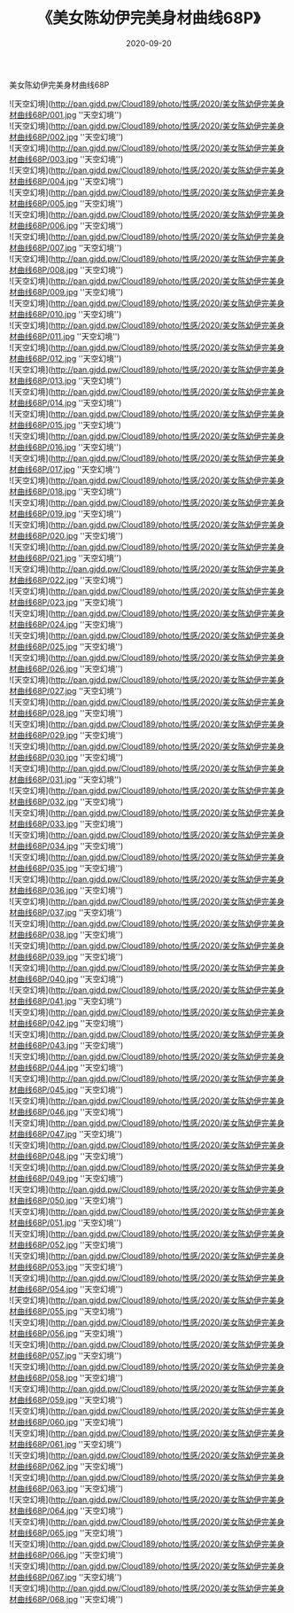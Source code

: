 ﻿---
layout: post
title:  《美女陈幼伊完美身材曲线68P》
date:   2020-09-20
img: http://pan.gjdd.pw/Cloud189/photo/性感/2020/美女陈幼伊完美身材曲线68P/000.jpg
categories: [美女, 性感, 泳衣]
---

美女陈幼伊完美身材曲线68P



![天空幻境](http://pan.gjdd.pw/Cloud189/photo/性感/2020/美女陈幼伊完美身材曲线68P/001.jpg ''天空幻境'') <br>
![天空幻境](http://pan.gjdd.pw/Cloud189/photo/性感/2020/美女陈幼伊完美身材曲线68P/002.jpg ''天空幻境'') <br>
![天空幻境](http://pan.gjdd.pw/Cloud189/photo/性感/2020/美女陈幼伊完美身材曲线68P/003.jpg ''天空幻境'') <br>
![天空幻境](http://pan.gjdd.pw/Cloud189/photo/性感/2020/美女陈幼伊完美身材曲线68P/004.jpg ''天空幻境'') <br>
![天空幻境](http://pan.gjdd.pw/Cloud189/photo/性感/2020/美女陈幼伊完美身材曲线68P/005.jpg ''天空幻境'') <br>
![天空幻境](http://pan.gjdd.pw/Cloud189/photo/性感/2020/美女陈幼伊完美身材曲线68P/006.jpg ''天空幻境'') <br>
![天空幻境](http://pan.gjdd.pw/Cloud189/photo/性感/2020/美女陈幼伊完美身材曲线68P/007.jpg ''天空幻境'') <br>
![天空幻境](http://pan.gjdd.pw/Cloud189/photo/性感/2020/美女陈幼伊完美身材曲线68P/008.jpg ''天空幻境'') <br>
![天空幻境](http://pan.gjdd.pw/Cloud189/photo/性感/2020/美女陈幼伊完美身材曲线68P/009.jpg ''天空幻境'') <br>
![天空幻境](http://pan.gjdd.pw/Cloud189/photo/性感/2020/美女陈幼伊完美身材曲线68P/010.jpg ''天空幻境'') <br>
![天空幻境](http://pan.gjdd.pw/Cloud189/photo/性感/2020/美女陈幼伊完美身材曲线68P/011.jpg ''天空幻境'') <br>
![天空幻境](http://pan.gjdd.pw/Cloud189/photo/性感/2020/美女陈幼伊完美身材曲线68P/012.jpg ''天空幻境'') <br>
![天空幻境](http://pan.gjdd.pw/Cloud189/photo/性感/2020/美女陈幼伊完美身材曲线68P/013.jpg ''天空幻境'') <br>
![天空幻境](http://pan.gjdd.pw/Cloud189/photo/性感/2020/美女陈幼伊完美身材曲线68P/014.jpg ''天空幻境'') <br>
![天空幻境](http://pan.gjdd.pw/Cloud189/photo/性感/2020/美女陈幼伊完美身材曲线68P/015.jpg ''天空幻境'') <br>
![天空幻境](http://pan.gjdd.pw/Cloud189/photo/性感/2020/美女陈幼伊完美身材曲线68P/016.jpg ''天空幻境'') <br>
![天空幻境](http://pan.gjdd.pw/Cloud189/photo/性感/2020/美女陈幼伊完美身材曲线68P/017.jpg ''天空幻境'') <br>
![天空幻境](http://pan.gjdd.pw/Cloud189/photo/性感/2020/美女陈幼伊完美身材曲线68P/018.jpg ''天空幻境'') <br>
![天空幻境](http://pan.gjdd.pw/Cloud189/photo/性感/2020/美女陈幼伊完美身材曲线68P/019.jpg ''天空幻境'') <br>
![天空幻境](http://pan.gjdd.pw/Cloud189/photo/性感/2020/美女陈幼伊完美身材曲线68P/020.jpg ''天空幻境'') <br>
![天空幻境](http://pan.gjdd.pw/Cloud189/photo/性感/2020/美女陈幼伊完美身材曲线68P/021.jpg ''天空幻境'') <br>
![天空幻境](http://pan.gjdd.pw/Cloud189/photo/性感/2020/美女陈幼伊完美身材曲线68P/022.jpg ''天空幻境'') <br>
![天空幻境](http://pan.gjdd.pw/Cloud189/photo/性感/2020/美女陈幼伊完美身材曲线68P/023.jpg ''天空幻境'') <br>
![天空幻境](http://pan.gjdd.pw/Cloud189/photo/性感/2020/美女陈幼伊完美身材曲线68P/024.jpg ''天空幻境'') <br>
![天空幻境](http://pan.gjdd.pw/Cloud189/photo/性感/2020/美女陈幼伊完美身材曲线68P/025.jpg ''天空幻境'') <br>
![天空幻境](http://pan.gjdd.pw/Cloud189/photo/性感/2020/美女陈幼伊完美身材曲线68P/026.jpg ''天空幻境'') <br>
![天空幻境](http://pan.gjdd.pw/Cloud189/photo/性感/2020/美女陈幼伊完美身材曲线68P/027.jpg ''天空幻境'') <br>
![天空幻境](http://pan.gjdd.pw/Cloud189/photo/性感/2020/美女陈幼伊完美身材曲线68P/028.jpg ''天空幻境'') <br>
![天空幻境](http://pan.gjdd.pw/Cloud189/photo/性感/2020/美女陈幼伊完美身材曲线68P/029.jpg ''天空幻境'') <br>
![天空幻境](http://pan.gjdd.pw/Cloud189/photo/性感/2020/美女陈幼伊完美身材曲线68P/030.jpg ''天空幻境'') <br>
![天空幻境](http://pan.gjdd.pw/Cloud189/photo/性感/2020/美女陈幼伊完美身材曲线68P/031.jpg ''天空幻境'') <br>
![天空幻境](http://pan.gjdd.pw/Cloud189/photo/性感/2020/美女陈幼伊完美身材曲线68P/032.jpg ''天空幻境'') <br>
![天空幻境](http://pan.gjdd.pw/Cloud189/photo/性感/2020/美女陈幼伊完美身材曲线68P/033.jpg ''天空幻境'') <br>
![天空幻境](http://pan.gjdd.pw/Cloud189/photo/性感/2020/美女陈幼伊完美身材曲线68P/034.jpg ''天空幻境'') <br>
![天空幻境](http://pan.gjdd.pw/Cloud189/photo/性感/2020/美女陈幼伊完美身材曲线68P/035.jpg ''天空幻境'') <br>
![天空幻境](http://pan.gjdd.pw/Cloud189/photo/性感/2020/美女陈幼伊完美身材曲线68P/036.jpg ''天空幻境'') <br>
![天空幻境](http://pan.gjdd.pw/Cloud189/photo/性感/2020/美女陈幼伊完美身材曲线68P/037.jpg ''天空幻境'') <br>
![天空幻境](http://pan.gjdd.pw/Cloud189/photo/性感/2020/美女陈幼伊完美身材曲线68P/038.jpg ''天空幻境'') <br>
![天空幻境](http://pan.gjdd.pw/Cloud189/photo/性感/2020/美女陈幼伊完美身材曲线68P/039.jpg ''天空幻境'') <br>
![天空幻境](http://pan.gjdd.pw/Cloud189/photo/性感/2020/美女陈幼伊完美身材曲线68P/040.jpg ''天空幻境'') <br>
![天空幻境](http://pan.gjdd.pw/Cloud189/photo/性感/2020/美女陈幼伊完美身材曲线68P/041.jpg ''天空幻境'') <br>
![天空幻境](http://pan.gjdd.pw/Cloud189/photo/性感/2020/美女陈幼伊完美身材曲线68P/042.jpg ''天空幻境'') <br>
![天空幻境](http://pan.gjdd.pw/Cloud189/photo/性感/2020/美女陈幼伊完美身材曲线68P/043.jpg ''天空幻境'') <br>
![天空幻境](http://pan.gjdd.pw/Cloud189/photo/性感/2020/美女陈幼伊完美身材曲线68P/044.jpg ''天空幻境'') <br>
![天空幻境](http://pan.gjdd.pw/Cloud189/photo/性感/2020/美女陈幼伊完美身材曲线68P/045.jpg ''天空幻境'') <br>
![天空幻境](http://pan.gjdd.pw/Cloud189/photo/性感/2020/美女陈幼伊完美身材曲线68P/046.jpg ''天空幻境'') <br>
![天空幻境](http://pan.gjdd.pw/Cloud189/photo/性感/2020/美女陈幼伊完美身材曲线68P/047.jpg ''天空幻境'') <br>
![天空幻境](http://pan.gjdd.pw/Cloud189/photo/性感/2020/美女陈幼伊完美身材曲线68P/048.jpg ''天空幻境'') <br>
![天空幻境](http://pan.gjdd.pw/Cloud189/photo/性感/2020/美女陈幼伊完美身材曲线68P/049.jpg ''天空幻境'') <br>
![天空幻境](http://pan.gjdd.pw/Cloud189/photo/性感/2020/美女陈幼伊完美身材曲线68P/050.jpg ''天空幻境'') <br>
![天空幻境](http://pan.gjdd.pw/Cloud189/photo/性感/2020/美女陈幼伊完美身材曲线68P/051.jpg ''天空幻境'') <br>
![天空幻境](http://pan.gjdd.pw/Cloud189/photo/性感/2020/美女陈幼伊完美身材曲线68P/052.jpg ''天空幻境'') <br>
![天空幻境](http://pan.gjdd.pw/Cloud189/photo/性感/2020/美女陈幼伊完美身材曲线68P/053.jpg ''天空幻境'') <br>
![天空幻境](http://pan.gjdd.pw/Cloud189/photo/性感/2020/美女陈幼伊完美身材曲线68P/054.jpg ''天空幻境'') <br>
![天空幻境](http://pan.gjdd.pw/Cloud189/photo/性感/2020/美女陈幼伊完美身材曲线68P/055.jpg ''天空幻境'') <br>
![天空幻境](http://pan.gjdd.pw/Cloud189/photo/性感/2020/美女陈幼伊完美身材曲线68P/056.jpg ''天空幻境'') <br>
![天空幻境](http://pan.gjdd.pw/Cloud189/photo/性感/2020/美女陈幼伊完美身材曲线68P/057.jpg ''天空幻境'') <br>
![天空幻境](http://pan.gjdd.pw/Cloud189/photo/性感/2020/美女陈幼伊完美身材曲线68P/058.jpg ''天空幻境'') <br>
![天空幻境](http://pan.gjdd.pw/Cloud189/photo/性感/2020/美女陈幼伊完美身材曲线68P/059.jpg ''天空幻境'') <br>
![天空幻境](http://pan.gjdd.pw/Cloud189/photo/性感/2020/美女陈幼伊完美身材曲线68P/060.jpg ''天空幻境'') <br>
![天空幻境](http://pan.gjdd.pw/Cloud189/photo/性感/2020/美女陈幼伊完美身材曲线68P/061.jpg ''天空幻境'') <br>
![天空幻境](http://pan.gjdd.pw/Cloud189/photo/性感/2020/美女陈幼伊完美身材曲线68P/062.jpg ''天空幻境'') <br>
![天空幻境](http://pan.gjdd.pw/Cloud189/photo/性感/2020/美女陈幼伊完美身材曲线68P/063.jpg ''天空幻境'') <br>
![天空幻境](http://pan.gjdd.pw/Cloud189/photo/性感/2020/美女陈幼伊完美身材曲线68P/064.jpg ''天空幻境'') <br>
![天空幻境](http://pan.gjdd.pw/Cloud189/photo/性感/2020/美女陈幼伊完美身材曲线68P/065.jpg ''天空幻境'') <br>
![天空幻境](http://pan.gjdd.pw/Cloud189/photo/性感/2020/美女陈幼伊完美身材曲线68P/066.jpg ''天空幻境'') <br>
![天空幻境](http://pan.gjdd.pw/Cloud189/photo/性感/2020/美女陈幼伊完美身材曲线68P/067.jpg ''天空幻境'') <br>
![天空幻境](http://pan.gjdd.pw/Cloud189/photo/性感/2020/美女陈幼伊完美身材曲线68P/068.jpg ''天空幻境'') <br>